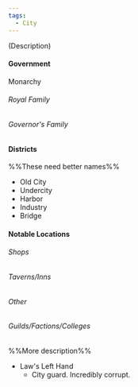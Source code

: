 ```yaml
---
tags:
  - City
---
```

(Description)
#### Government
Monarchy
###### Royal Family
###### Governor's Family
#### Districts
%%These need better names%%
- Old City
- Undercity
- Harbor
- Industry
- Bridge
#### Notable Locations
###### Shops
###### Taverns/Inns
###### Other
###### Guilds/Factions/Colleges
%%More description%%
- Law's Left Hand
	- City guard. Incredibly corrupt.